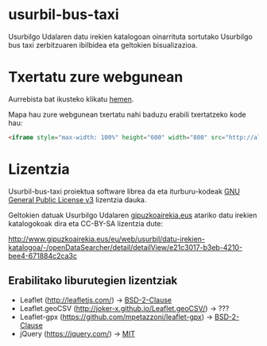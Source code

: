 # usurbil-bus-taxi
Usurbilgo Udalaren datu irekien katalogoan oinarrituta sortutako Usurbilgo bus taxi zerbitzuaren ibilbidea eta geltokien bisualizazioa.

# Txertatu zure webgunean

Aurrebista bat ikusteko klikatu [hemen](http://aldatsa.eus/usurbil-bus-taxi/).

Mapa hau zure webgunean txertatu nahi baduzu erabili txertatzeko kode hau:

```html
<iframe style="max-width: 100%" height="600" width="800" src="http://aldatsa.eus/usurbil-bus-taxi/" frameBorder="0" scrolling="no"></iframe>
```

# Lizentzia
Usurbil-bus-taxi proiektua software librea da eta iturburu-kodeak [GNU General Public License v3](http://www.gnu.org/licenses/gpl.html) lizentzia dauka.

Geltokien datuak Usurbilgo Udalaren [gipuzkoairekia.eus](http://www.gipuzkoairekia.eus) atariko datu irekien katalogokoak dira eta CC-BY-SA lizentzia dute:

http://www.gipuzkoairekia.eus/eu/web/usurbil/datu-irekien-katalogoa/-/openDataSearcher/detail/detailView/e21c3017-b3eb-4210-bee4-671884c2ca3c

## Erabilitako liburutegien lizentziak

* Leaflet (http://leafletjs.com/) -> [BSD-2-Clause](https://en.wikipedia.org/wiki/BSD_licenses#2-clause_license_.28.22Simplified_BSD_License.22_or_.22FreeBSD_License.22.29)
* Leaflet.geoCSV (http://joker-x.github.io/Leaflet.geoCSV/) -> ???
* Leaflet-gpx (https://github.com/mpetazzoni/leaflet-gpx) -> [BSD-2-Clause](https://en.wikipedia.org/wiki/BSD_licenses#2-clause_license_.28.22Simplified_BSD_License.22_or_.22FreeBSD_License.22.29)
* jQuery (https://jquery.com/) -> [MIT](https://en.wikipedia.org/wiki/MIT_License)
